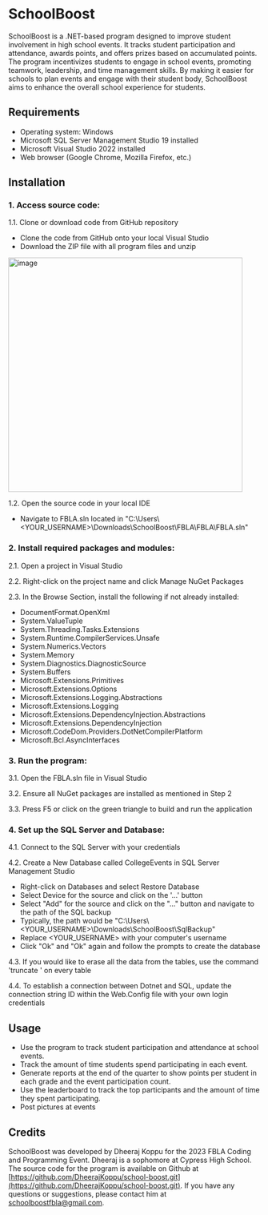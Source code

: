 # SchoolBoost

SchoolBoost is a .NET-based program designed to improve student involvement in high school events. It tracks student participation and attendance, awards points, and offers prizes based on accumulated points. The program incentivizes students to engage in school events, promoting teamwork, leadership, and time management skills. By making it easier for schools to plan events and engage with their student body, SchoolBoost aims to enhance the overall school experience for students.

## Requirements
- Operating system: Windows
- Microsoft SQL Server Management Studio 19 installed
- Microsoft Visual Studio 2022 installed
- Web browser (Google Chrome, Mozilla Firefox, etc.)

## Installation

### 1. Access source code:

1.1. Clone or download code from GitHub repository
  - Clone the code from GitHub onto your local Visual Studio
  - Download the ZIP file with all program files and unzip
<img width="468" alt="image" src="https://user-images.githubusercontent.com/67035348/232840991-a8c0ab5b-c03d-436b-bc5e-4edbfbb35197.png">


1.2. Open the source code in your local IDE
  - Navigate to FBLA.sln located in "C:\Users\\<YOUR_USERNAME>\Downloads\SchoolBoost\FBLA\FBLA\FBLA.sln"

### 2. Install required packages and modules:

2.1. Open a project in Visual Studio

2.2. Right-click on the project name and click Manage NuGet Packages

2.3. In the Browse Section, install the following if not already installed:

- DocumentFormat.OpenXml
- System.ValueTuple
- System.Threading.Tasks.Extensions
- System.Runtime.CompilerServices.Unsafe
- System.Numerics.Vectors
- System.Memory
- System.Diagnostics.DiagnosticSource
- System.Buffers
- Microsoft.Extensions.Primitives
- Microsoft.Extensions.Options
- Microsoft.Extensions.Logging.Abstractions
- Microsoft.Extensions.Logging
- Microsoft.Extensions.DependencyInjection.Abstractions
- Microsoft.Extensions.DependencyInjection
- Microsoft.CodeDom.Providers.DotNetCompilerPlatform
- Microsoft.Bcl.AsyncInterfaces

### 3. Run the program:

3.1. Open the FBLA.sln file in Visual Studio

3.2. Ensure all NuGet packages are installed as mentioned in Step 2

3.3. Press F5 or click on the green triangle to build and run the application

### 4. Set up the SQL Server and Database:

4.1. Connect to the SQL Server with your credentials

4.2. Create a New Database called CollegeEvents in SQL Server Management Studio
  - Right-click on Databases and select Restore Database
  - Select Device for the source and click on the '...' button
  - Select "Add" for the source and click on the "..." button and navigate to the path of the SQL backup
  - Typically, the path would be "C:\Users\\<YOUR_USERNAME>\Downloads\SchoolBoost\SqlBackup"
  - Replace <YOUR_USERNAME> with your computer's username
  - Click "Ok" and "Ok" again and follow the prompts to create the database

4.3. If you would like to erase all the data from the tables, use the command 'truncate <TABLE NAME>' on every table

4.4. To establish a connection between Dotnet and SQL, update the connection string ID within the Web.Config file with your own login credentials

## Usage

- Use the program to track student participation and attendance at school events.
- Track the amount of time students spend participating in each event.
- Generate reports at the end of the quarter to show points per student in each grade and the event participation count.
- Use the leaderboard to track the top participants and the amount of time they spent participating.
- Post pictures at events

## Credits

SchoolBoost was developed by Dheeraj Koppu for the 2023 FBLA Coding and Programming Event. Dheeraj is a sophomore at Cypress High School. The source code for the program is available on Github at [https://github.com/DheerajKoppu/school-boost.git](https://github.com/DheerajKoppu/school-boost.git). If you have any questions or suggestions, please contact him at [schoolboostfbla@gmail.com](mailto:schoolboostfbla@gmail.com).
